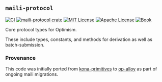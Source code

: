 ## `maili-protocol`

<a href="https://github.com/op-rs/maili/actions/workflows/ci.yml"><img src="https://github.com/op-rs/maili/actions/workflows/ci.yml/badge.svg?label=ci" alt="CI"></a>
<a href="https://crates.io/crates/maili-protocol"><img src="https://img.shields.io/crates/v/maili-protocol.svg" alt="maili-protocol crate"></a>
<a href="https://github.com/op-rs/maili/blob/main/LICENSE-MIT"><img src="https://img.shields.io/badge/License-MIT-d1d1f6.svg?label=license&labelColor=2a2f35" alt="MIT License"></a>
<a href="https://github.com/op-rs/maili/blob/main/LICENSE-APACHE"><img src="https://img.shields.io/badge/License-APACHE-d1d1f6.svg?label=license&labelColor=2a2f35" alt="Apache License"></a>
<a href="https://op-rs.github.io/maili"><img src="https://img.shields.io/badge/Book-854a15?logo=mdBook&labelColor=2a2f35" alt="Book"></a>


Core protocol types for Optimism.

These include types, constants, and methods for derivation as well as batch-submission.

### Provenance

This code was initially ported from [kona-primitives] to [op-alloy] as part of ongoing maili migrations.

[kona-primitives]: https://github.com/ethereum-optimism/kona/tree/main/crates/kona-primitives
[op-alloy]: https://github.com/alloy-rs/op-alloy